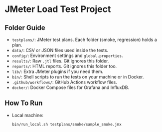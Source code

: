 # JMeter Load Test Project

## Folder Guide
- `testplans/`: JMeter test plans. Each folder (smoke, regression) holds a plan.
- `data/`: CSV or JSON files used inside the tests.
- `config/`: Environment settings and `global.properties`.
- `results/`: Raw `.jtl` files. Git ignores this folder.
- `reports/`: HTML reports. Git ignores this folder too.
- `lib/`: Extra JMeter plugins if you need them.
- `bin/`: Shell scripts to run the tests on your machine or in Docker.
- `.github/workflows/`: GitHub Actions workflow files.
- `docker/`: Docker Compose files for Grafana and InfluxDB.

## How To Run
- Local machine:
  ```bash
  bin/run_local.sh testplans/smoke/sample_smoke.jmx
  ```
